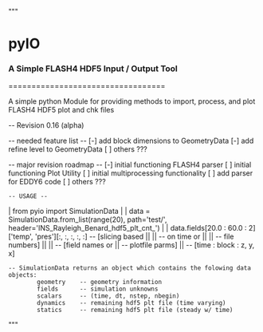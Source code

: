 """
# pyIO
### A Simple FLASH4 HDF5 Input / Output Tool 
==================================

A simple python Module for providing methods to import, process, and plot FLASH4 HDF5 plot and chk files

   -- Revision 0.16 (alpha)

   -- needed feature list --
       [-] add block dimensions to GeometryData
       [-] add refine level to GeometryData
       [ ] others ???

   -- major revision roadmap --
       [-] initial functioning FLASH4 parser
       [ ] initial functioning Plot Utility
       [ ] initial multiprocessing functionality
       [ ] add parser for EDDY6 code
       [ ] others ???

 
    -- USAGE --

  |  from pyio import SimulationData
  |
  |  data = SimulationData.from_list(range(20), path='test/', header='INS_Rayleigh_Benard_hdf5_plt_cnt_')
  |
  |  data.fields[20.0 : 60.0 : 2]['temp', 'pres'][:, :, :, :, :]
                 -- [slicing based     ||                    ||
                 --  on time or        ||                    ||
                 --  file numbers]     ||                    ||
                                       -- [field names or    ||
                                       --  plotfile parms]   ||
                                                             -- [time : block : z, y, x]

    -- SimulationData returns an object which contains the folowing data objects:
            geometry    -- geometry information
            fields      -- simulation unknowns
            scalars     -- (time, dt, nstep, nbegin)
            dynamics    -- remaining hdf5 plt file (time varying)
            statics     -- remaining hdf5 plt file (steady w/ time)

"""